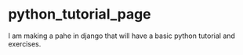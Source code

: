 # python_tutorial_page
I am making a pahe in django that will have a basic python tutorial and exercises.
